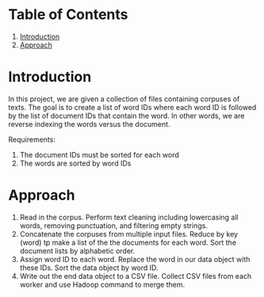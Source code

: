 # Table of Contents
1. [Introduction](README.md#introduction)
1. [Approach](README.md#approach)

# Introduction
In this project, we are given a collection of files containing corpuses of texts. The goal is to create a list of word IDs where each word ID is followed by the list of document IDs that contain the word. In other words, we are reverse indexing the words versus the document.

Requirements:
1. The document IDs must be sorted for each word
2. The words are sorted by word IDs

# Approach
1. Read in the corpus. Perform text cleaning including lowercasing all words, removing punctuation, and filtering empty strings.
2. Concatenate the corpuses from multiple input files. Reduce by key (word) tp make a list of the the documents for each word. Sort the document lists by alphabetic order.
3. Assign word ID to each word. Replace the word in our data object with these IDs. Sort the data object by word ID.
4. Write out the end data object to a CSV file. Collect CSV files from each worker and use Hadoop command to merge them.
